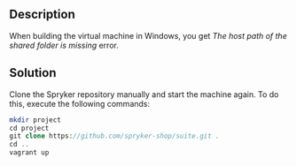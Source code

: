 ## Description
When building the virtual machine in Windows, you get *The host path of the shared folder is missing* error.

## Solution
Clone the Spryker repository manually and start the machine again. To do this, execute the following commands:

```php
mkdir project
cd project
git clone https://github.com/spryker-shop/suite.git .
cd ..
vagrant up
```
